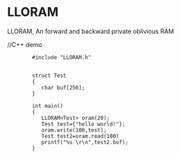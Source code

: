 # LLORAM
LLORAM, An forward and backward private oblivious RAM

//C++ demo

            #include "LLORAM.h"


            struct Test
            {
               char buf[256];   
            }

            int main()
            {
               LLORAM<Test> oram(20);
               Test test={"hello world!"};   
               oram.write(100,test);     
               Test test2=oram.read(100)
               printf("%s \r\n",test2.buf);
            }
